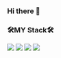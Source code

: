 ### Hi there 👋
### 🛠️MY Stack🛠️
<img src="https://img.shields.io/badge/SpringBoot-6DB33F?style=flat-square&logo=Spring Boot&logoColor=white"/> <img src="https://img.shields.io/badge/C-6DB33F?style=flat-square&logo=C&logoColor=white"/> <img src="https://img.shields.io/badge/C++-6DB33F?style=flat-square&logo=C++&logoColor=white"/> <img src="https://img.shields.io/badge/Java-6DB33F?style=flat-square&logo=Java&logoColor=white"/>
<!--
**beargame123/beargame123** is a ✨ _special_ ✨ repository because its `README.md` (this file) appears on your GitHub profile.
Here are some ideas to get you started:

- 🔭 I’m currently working on ...
- 🌱 I’m currently learning ...
- 👯 I’m looking to collaborate on ...
- 🤔 I’m looking for help with ...
- 💬 Ask me about ...
- 📫 How to reach me: ...
- 😄 Pronouns: ...
- ⚡ Fun fact: ...
-->
